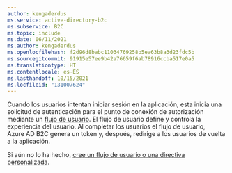 ```yaml
---
author: kengaderdus
ms.service: active-directory-b2c
ms.subservice: B2C
ms.topic: include
ms.date: 06/11/2021
ms.author: kengaderdus
ms.openlocfilehash: f2d96d8babc11034769258b5ea63b8a3d23fdc5b
ms.sourcegitcommit: 91915e57ee9b42a76659f6ab78916ccba517e0a5
ms.translationtype: HT
ms.contentlocale: es-ES
ms.lasthandoff: 10/15/2021
ms.locfileid: "131007624"
---
```

Cuando los usuarios intentan iniciar sesión en la aplicación, esta inicia una solicitud de autenticación para el punto de conexión de autorización mediante un [flujo de usuario](../articles/active-directory-b2c/user-flow-overview.md). El flujo de usuario define y controla la experiencia del usuario. Al completar los usuarios el flujo de usuario, Azure AD B2C genera un token y, después, redirige a los usuarios de vuelta a la aplicación.

Si aún no lo ha hecho, [cree un flujo de usuario o una directiva personalizada](../articles/active-directory-b2c/add-sign-up-and-sign-in-policy.md).

